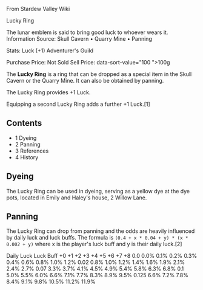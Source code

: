 From Stardew Valley Wiki

Lucky Ring

The lunar emblem is said to bring good luck to whoever wears it. Information Source: Skull Cavern • Quarry Mine • Panning

Stats: Luck (+1) Adventurer's Guild

Purchase Price: Not Sold Sell Price: data-sort-value="100 "&gt;100g

The **Lucky Ring** is a ring that can be dropped as a special item in the Skull Cavern or the Quarry Mine. It can also be obtained by panning.

The Lucky Ring provides +1 Luck.

Equipping a second Lucky Ring adds a further +1 Luck.\[1]

## Contents

- 1 Dyeing
- 2 Panning
- 3 References
- 4 History

## Dyeing

The Lucky Ring can be used in dyeing, serving as a yellow dye at the dye pots, located in Emily and Haley's house, 2 Willow Lane.

## Panning

The Lucky Ring can drop from panning and the odds are heavily influenced by daily luck and luck buffs. The formula is `(0.4 + x * 0.04 + y) * (x * 0.002 + y)` where x is the player's luck buff and y is their daily luck.\[2]

Daily Luck Luck Buff +0 +1 +2 +3 +4 +5 +6 +7 +8 0.0 0.0% 0.1% 0.2% 0.3% 0.4% 0.6% 0.8% 1.0% 1.2% 0.02 0.8% 1.0% 1.2% 1.4% 1.6% 1.9% 2.1% 2.4% 2.7% 0.07 3.3% 3.7% 4.1% 4.5% 4.9% 5.4% 5.8% 6.3% 6.8% 0.1 5.0% 5.5% 6.0% 6.6% 7.1% 7.7% 8.3% 8.9% 9.5% 0.125 6.6% 7.2% 7.8% 8.4% 9.1% 9.8% 10.5% 11.2% 11.9%